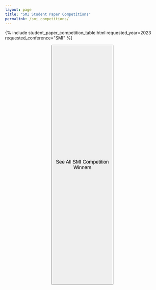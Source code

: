 ```yaml
---
layout: page
title: "SMI Student Paper Competitions"
permalink: /smi_competitions/
---
```


{% include student_paper_competition_table.html requested_year=2023 requested_conference="SMI" %}

<p align=center>
<button class="buttonSI" name="button" style="height:20%;width:40%" onclick="window.location.href='/smi_competitions_all/'"><font size="3">See All SMI Competition Winners</font></button>
</p>

